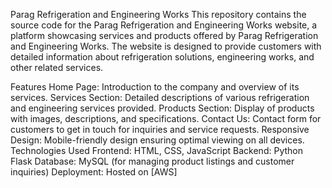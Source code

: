 ﻿Parag Refrigeration and Engineering Works
This repository contains the source code for the Parag Refrigeration and Engineering Works website, a platform showcasing services and products offered by Parag Refrigeration and Engineering Works. The website is designed to provide customers with detailed information about refrigeration solutions, engineering works, and other related services.

Features
Home Page: Introduction to the company and overview of its services.
Services Section: Detailed descriptions of various refrigeration and engineering services provided.
Products Section: Display of products with images, descriptions, and specifications.
Contact Us: Contact form for customers to get in touch for inquiries and service requests.
Responsive Design: Mobile-friendly design ensuring optimal viewing on all devices.
Technologies Used
Frontend: HTML, CSS, JavaScript
Backend: Python Flask
Database: MySQL (for managing product listings and customer inquiries)
Deployment: Hosted on [AWS]
